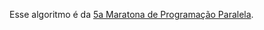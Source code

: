 Esse algoritmo é da [5a Maratona de Programação Paralela](http://lspd.mackenzie.br/marathon/10/problems.html).

